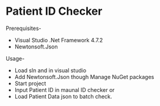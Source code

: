 # Patient ID Checker

Prerequisites-
- Visual Studio .Net Framework 4.7.2
- Newtonsoft.Json

Usage-
- Load sln and in visual studio
- Add Newtonsoft.Json though Manage NuGet packages
- Start project
- Input Patient ID in maunal ID checker or
- Load Patient Data json to batch check.
